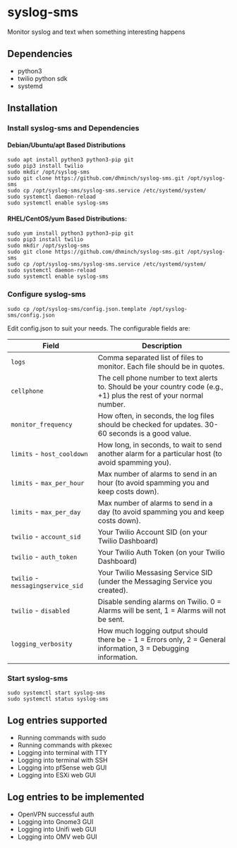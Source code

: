 # syslog-sms
Monitor syslog and text when something interesting happens

## Dependencies

- python3
- twilio python sdk
- systemd

## Installation

### Install syslog-sms and Dependencies

#### Debian/Ubuntu/apt Based Distributions
```
sudo apt install python3 python3-pip git
sudo pip3 install twilio
sudo mkdir /opt/syslog-sms
sudo git clone https://github.com/dhminch/syslog-sms.git /opt/syslog-sms
sudo cp /opt/syslog-sms/syslog-sms.service /etc/systemd/system/
sudo systemctl daemon-reload
sudo systemctl enable syslog-sms
```

#### RHEL/CentOS/yum Based Distributions:

```
sudo yum install python3 python3-pip git
sudo pip3 install twilio
sudo mkdir /opt/syslog-sms
sudo git clone https://github.com/dhminch/syslog-sms.git /opt/syslog-sms
sudo cp /opt/syslog-sms/syslog-sms.service /etc/systemd/system/
sudo systemctl daemon-reload
sudo systemctl enable syslog-sms
```

### Configure syslog-sms

```
sudo cp /opt/syslog-sms/config.json.template /opt/syslog-sms/config.json
```

Edit config.json to suit your needs. The configurable fields are:

| Field | Description |
| --- | --- |
| `logs` | Comma separated list of files to monitor. Each file should be in quotes. |
| `cellphone` | The cell phone number to text alerts to. Should be your country code (e.g., +1) plus the rest of your normal number. |
| `monitor_frequency` | How often, in seconds, the log files should be checked for updates. 30-60 seconds is a good value. |
| `limits` - `host_cooldown` | How long, in seconds, to wait to send another alarm for a particular host (to avoid spamming you). |
| `limits` - `max_per_hour` | Max number of alarms to send in an hour (to avoid spamming you and keep costs down). |
| `limits` - `max_per_day` | Max number of alarms to send in a day (to avoid spamming you and keep costs down). |
| `twilio` - `account_sid` | Your Twilio Account SID (on your Twilio Dashboard) |
| `twilio` - `auth_token` | Your Twilio Auth Token (on your Twilio Dashboard)  |
| `twilio` - `messagingservice_sid` | Your Twilio Messasing Service SID (under the Messaging Service you created). |
| `twilio` - `disabled` | Disable sending alarms on Twilio. 0 = Alarms will be sent, 1 = Alarms will not be sent. |
| `logging_verbosity` | How much logging output should there be - 1 = Errors only, 2 = General information, 3 = Debugging information. |

### Start syslog-sms

```
sudo systemctl start syslog-sms
sudo systemctl status syslog-sms
```

## Log entries supported

- Running commands with sudo
- Running commands with pkexec
- Logging into terminal with TTY
- Logging into terminal with SSH
- Logging into pfSense web GUI
- Logging into ESXi web GUI

## Log entries to be implemented

- OpenVPN successful auth
- Logging into Gnome3 GUI
- Logging into Unifi web GUI
- Logging into OMV web GUI